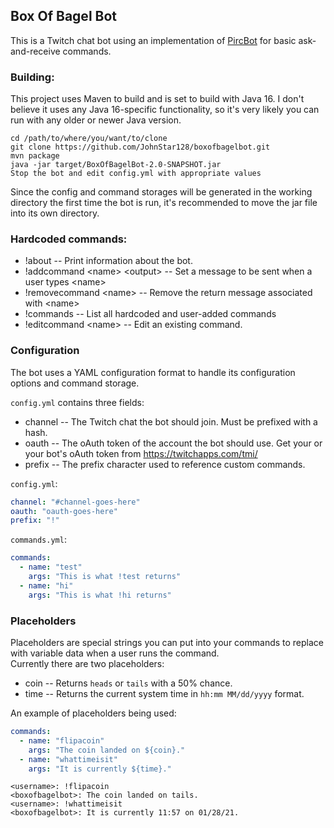 ## Box Of Bagel Bot

This is a Twitch chat bot using an implementation of [PircBot](http://www.jibble.org/pircbot.php) for basic ask-and-receive commands.

### Building:
This project uses Maven to build and is set to build with Java 16. I don't believe it uses any Java 16-specific functionality, so it's very likely you can run with any older or newer Java version.
```
cd /path/to/where/you/want/to/clone
git clone https://github.com/JohnStar128/boxofbagelbot.git
mvn package
java -jar target/BoxOfBagelBot-2.0-SNAPSHOT.jar
Stop the bot and edit config.yml with appropriate values
``` 
Since the config and command storages will be generated in the working directory the first time the bot is run, it's recommended to move the jar file into its own directory.

### Hardcoded commands:

- !about -- Print information about the bot.
- !addcommand \<name> \<output> -- Set a message to be sent when a user types \<name>
- !removecommand \<name> -- Remove the return message associated with \<name>
- !commands -- List all hardcoded and user-added commands
- !editcommand \<name> -- Edit an existing command.

### Configuration

The bot uses a YAML configuration format to handle its configuration options and command storage.

`config.yml` contains three fields:

- channel -- The Twitch chat the bot should join. Must be prefixed with a hash.
- oauth -- The oAuth token of the account the bot should use. Get your or your bot's oAuth token from https://twitchapps.com/tmi/
- prefix -- The prefix character used to reference custom commands.

`config.yml`:
```yml
channel: "#channel-goes-here"
oauth: "oauth-goes-here"
prefix: "!"  
```
`commands.yml`:
```yml
commands:
  - name: "test"
    args: "This is what !test returns"
  - name: "hi"
    args: "This is what !hi returns"

```

### Placeholders
Placeholders are special strings you can put into your commands to replace with variable data when a user runs the command.\
Currently there are two placeholders:
- coin -- Returns `heads` or `tails` with a 50% chance.
- time -- Returns the current system time in `hh:mm MM/dd/yyyy` format.

An example of placeholders being used:
```yml 
commands:
  - name: "flipacoin"
    args: "The coin landed on ${coin}."
  - name: "whattimeisit"
    args: "It is currently ${time}."
```
```
<username>: !flipacoin
<boxofbagelbot>: The coin landed on tails.
<username>: !whattimeisit
<boxofbagelbot>: It is currently 11:57 on 01/28/21.
```


